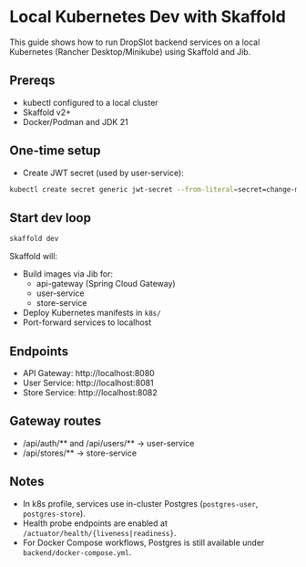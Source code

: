 # Local Kubernetes Dev with Skaffold

This guide shows how to run DropSlot backend services on a local Kubernetes (Rancher Desktop/Minikube) using Skaffold and Jib.

## Prereqs
- kubectl configured to a local cluster
- Skaffold v2+
- Docker/Podman and JDK 21

## One-time setup
- Create JWT secret (used by user-service):

```bash
kubectl create secret generic jwt-secret --from-literal=secret=change-me
```

## Start dev loop

```bash
skaffold dev
```

Skaffold will:
- Build images via Jib for:
  - api-gateway (Spring Cloud Gateway)
  - user-service
  - store-service
- Deploy Kubernetes manifests in `k8s/`
- Port-forward services to localhost

## Endpoints
- API Gateway: http://localhost:8080
- User Service: http://localhost:8081
- Store Service: http://localhost:8082

## Gateway routes
- /api/auth/** and /api/users/** → user-service
- /api/stores/** → store-service

## Notes
- In k8s profile, services use in-cluster Postgres (`postgres-user`, `postgres-store`).
- Health probe endpoints are enabled at `/actuator/health/{liveness|readiness}`.
- For Docker Compose workflows, Postgres is still available under `backend/docker-compose.yml`.
